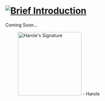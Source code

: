 # <a href="#"><picture><source media="(prefers-color-scheme: light)" type="image/svg+xml" srcset="https://user-images.githubusercontent.com/47141290/194598792-54a3958d-2411-4445-b7a0-87842b657f85.svg"><source media="(prefers-color-scheme: dark)" type="image/svg+xml" srcset="https://user-images.githubusercontent.com/47141290/194598787-f25f85bd-1dab-4b29-a4bf-93ba0c46beeb.sv"><img alt="Brief Introduction" title="Brief Introduction" type="image/svg+xml" src="https://user-images.githubusercontent.com/47141290/194598792-54a3958d-2411-4445-b7a0-87842b657f85.svg"></picture></a>
Coming Soon...

<figure title="Harole's Signature">
<img alt="Harole's Signature" title="Harole's Signature" width="200" src="https://user-images.githubusercontent.com/47141290/194127671-1d720896-257f-4ee0-b13e-d086d6909b26.svg">
<span>- Harole</span>
</figure>
